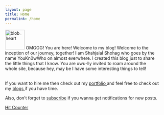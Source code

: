```yaml
---
layout: page
title: Home
permalink: /home
---
```


<div class="row justify-content-between">
<div class="col-md-8 pr-5">

<p><a href="https://emoji.gg/emoji/8197-blob-heart"><img src="https://emoji.gg/assets/emoji/8197-blob-heart.png" width="64px" height="64px" alt="blob_heart"></a> OMGGG! You are here! Welcome to my blog! Welcome to the inception of our journey, together! I am Shahjalal Shohag who goes by the name YouKn0wWho on almost everwhere. I created this blog just to share the little things that I know. You are uwu-lly invited to roam around the whole site, because hey, may be I have some interesting things to tell! <br> <br>

If you want to hire me then check out my  <a href="{{ site.baseurl }}/about">portfolio </a> and feel free to check out my <a href="{{ site.baseurl }}/index.html">blogs </a> if you have time.

Also, don't forget to <a href = "https://gmail.us5.list-manage.com/subscribe?u=32bba2b1a50fd39cfc8306b97&id=4ceea0737d">subscribe</a> if you wanna get notifications for new posts.
</p>

<!-- Badge Code - Do Not Change The Code -->
<a class="hitCounter" href="https://visitorshitcounter.com/" target="_blank" title="Hit counter" data-name="99a78fa0e98f3f0a77a7d4532355119d|5|page|1|rgb(80, 234, 191);|rgb(4, 4, 4);|small|s-hit">Hit Counter</a><script>document.write("<script type='text/javascript' src='https://visitorshitcounter.com/js/hitCounter.js?v="+Date.now()+"'><\/script>");</script>
<!-- Badge Code End Here -->

</div>

<!-- <div class="col-md-4">

<div class="sticky-top sticky-top-80">
<p>Something interesting will go here.</p>

</div>
</div> -->
</div>
